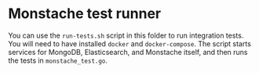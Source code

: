 # Monstache test runner

You can use the `run-tests.sh` script in this folder to run integration tests. You will need to have installed
`docker` and `docker-compose`.  The script starts services for MongoDB, Elasticsearch, and Monstache itself, and
then runs the tests in `monstache_test.go`.
